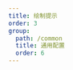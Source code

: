 ```yaml
---
title: 绘制提示
order: 3
group:
  path: /common
  title: 通用配置
  order: 6
---
```


<code src="./helper.tsx" compact="true" defaultShowCode="true"></code>
